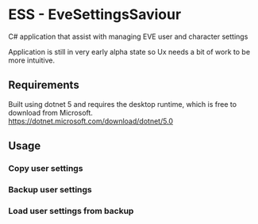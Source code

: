 # ESS - EveSettingsSaviour
C# application that assist with managing EVE user and character settings

Application is still in very early alpha state so Ux needs a bit of work to be more intuitive.

## Requirements
Built using dotnet 5 and requires the desktop runtime, which is free to download from Microsoft.
https://dotnet.microsoft.com/download/dotnet/5.0

## Usage

### Copy user settings

### Backup user settings

### Load user settings from backup

